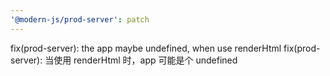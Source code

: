 ```yaml
---
'@modern-js/prod-server': patch
---
```


fix(prod-server): the app maybe undefined, when use renderHtml
fix(prod-server): 当使用 renderHtml 时，app 可能是个 undefined
